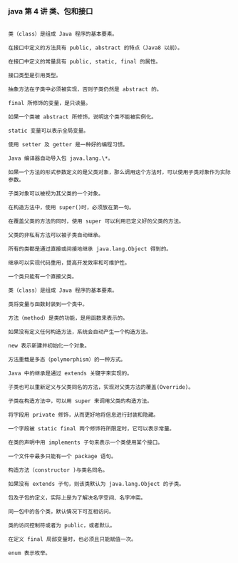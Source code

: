<!--
 * @Description:
 * @Author: jinxiaojian
 * @Email: jinxiaojian@youxin.com
 * @LastEditors: 靳肖健
 * @Date: 2019-04-01 11:20:46
 * @LastEditTime: 2019-04-01 11:21:12
 -->

### java 第 4 讲 类、包和接口

```

类（class）是组成 Java 程序的基本要素。

在接口中定义的方法具有 public, abstract 的特点（Java8 以前）。

在接口中定义的常量具有 public, static, final 的属性。

接口类型是引用类型。

抽象方法在子类中必须被实现，否则子类仍然是 abstract 的。

final 所修饰的变量，是只读量。

如果一个类被 abstract 所修饰，说明这个类不能被实例化。

static 变量可以表示全局变量。

使用 setter 及 getter 是一种好的编程习惯。

Java 编译器自动导入包 java.lang.\*。

如果一个方法的形式参数定义的是父类对象，那么调用这个方法时，可以使用子类对象作为实际参数。

子类对象可以被视为其父类的一个对象。

在构造方法中，使用 super()时，必须放在第一句。

在覆盖父类的方法的同时，使用 super 可以利用已定义好的父类的方法。

父类的非私有方法可以被子类自动继承。

所有的类都是通过直接或间接地继承 java.lang.Object 得到的。

继承可以实现代码重用，提高开发效率和可维护性。

一个类只能有一个直接父类。

类（class）是组成 Java 程序的基本要素。

类将变量与函数封装到一个类中。

方法（method）是类的功能，是用函数来表示的。

如果没有定义任何构造方法，系统会自动产生一个构造方法。

new 表示新建并初始化一个对象。

方法重载是多态（polymorphism）的一种方式。

Java 中的继承是通过 extends 关键字来实现的。

子类也可以重新定义与父类同名的方法，实现对父类方法的覆盖(Override)。

子类在构造方法中，可以用 super 来调用父类的构造方法。

将字段用 private 修饰，从而更好地将信息进行封装和隐藏。

一个字段被 static final 两个修饰符所限定时，它可以表示常量。

在类的声明中用 implements 子句来表示一个类使用某个接口。

一个文件中最多只能有一个 package 语句。

构造方法（constructor )与类名同名。

如果没有 extends 子句，则该类默认为 java.lang.Object 的子类。

包及子包的定义，实际上是为了解决名字空间、名字冲突。

同一包中的各个类，默认情况下可互相访问。

类的访问控制符或者为 public，或者默认。

在定义 final 局部变量时，也必须且只能赋值一次。

enum 表示枚举。

```
